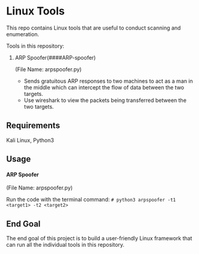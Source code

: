 Linux Tools
========================
This repo contains Linux tools that are useful to conduct scanning and enumeration.

Tools in this repository:

1. ARP Spoofer(####ARP-spoofer)
      
      (File Name: arpspoofer.py)
    - Sends gratuitous ARP responses to two machines to act as a man in the middle which can intercept the flow of data between the two targets.
    - Use wireshark to view the packets being transferred between the two targets.
    
## Requirements
Kali Linux,
Python3

## Usage

#### ARP Spoofer
   (File Name: arpspoofer.py)
    
   Run the code with the terminal command:
    ```
    # python3 arpspoofer -t1 <target1> -t2 <target2>
    ```
## End Goal
The end goal of this project is to build a user-friendly Linux framework that can run all the individual tools in this repository.
